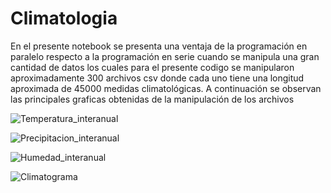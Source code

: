 # Climatologia

En el presente notebook se presenta una ventaja de la programación en paralelo respecto a la programación en serie cuando se manipula una gran cantidad de datos los cuales para el presente codigo se manipularon aproximadamente 300 archivos csv donde cada uno tiene una longitud aproximada de 45000 medidas climatológicas. A continuación se observan las principales graficas obtenidas de la manipulación de los archivos

![Temperatura_interanual](https://github.com/Santiqgo/Climatologia/assets/70361101/783c9dc3-beb6-4c35-81ea-02c375eef46e)

![Precipitacion_interanual](https://github.com/Santiqgo/Climatologia/assets/70361101/90d69d38-7230-4b9e-94ed-acba8f608297)

![Humedad_interanual](https://github.com/Santiqgo/Climatologia/assets/70361101/c8e55f7a-57f0-4f92-b3b0-b139483be7ed)

![Climatograma](https://github.com/Santiqgo/Climatologia/assets/70361101/d6df0863-e8c0-48ce-b5c9-d91149807a04)
